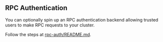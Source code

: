## RPC Authentication

You can optionally spin up an RPC authentication backend allowing trusted users to make RPC requests to your cluster.

Follow the steps at [rpc-auth/README.md](https://github.com/oxheadalpha/tezos-k8s/blob/master/rpc-auth/README.md).
